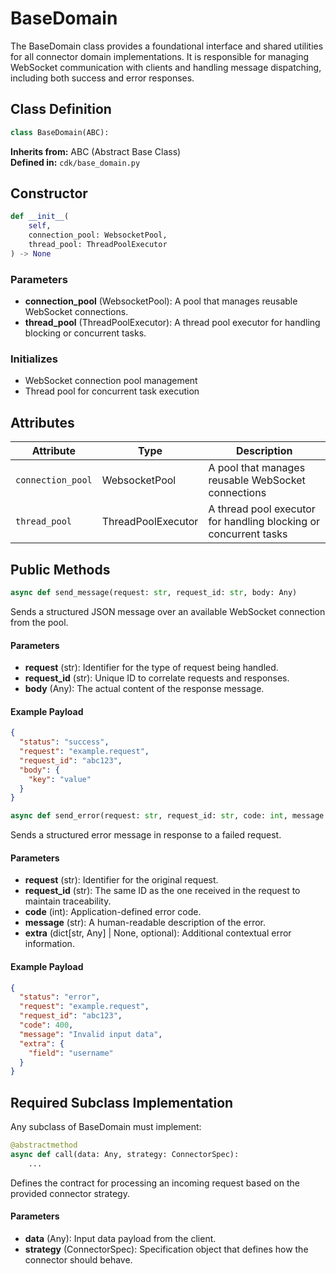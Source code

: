 # BaseDomain

The BaseDomain class provides a foundational interface and shared utilities for all connector domain implementations. It is responsible for managing WebSocket communication with clients and handling message dispatching, including both success and error responses.

## Class Definition

```python
class BaseDomain(ABC):
```

**Inherits from:** ABC (Abstract Base Class)  
**Defined in:** `cdk/base_domain.py`

## Constructor

```python
def __init__(
    self,
    connection_pool: WebsocketPool,
    thread_pool: ThreadPoolExecutor
) -> None
```

### Parameters

- **connection_pool** (WebsocketPool): A pool that manages reusable WebSocket connections.
- **thread_pool** (ThreadPoolExecutor): A thread pool executor for handling blocking or concurrent tasks.

### Initializes

- WebSocket connection pool management
- Thread pool for concurrent task execution

## Attributes

| Attribute | Type | Description |
|-----------|------|-------------|
| `connection_pool` | WebsocketPool | A pool that manages reusable WebSocket connections |
| `thread_pool` | ThreadPoolExecutor | A thread pool executor for handling blocking or concurrent tasks |

## Public Methods

```python
async def send_message(request: str, request_id: str, body: Any)
```

Sends a structured JSON message over an available WebSocket connection from the pool.

#### Parameters

- **request** (str): Identifier for the type of request being handled.
- **request_id** (str): Unique ID to correlate requests and responses.
- **body** (Any): The actual content of the response message.

#### Example Payload

```json
{
  "status": "success",
  "request": "example.request",
  "request_id": "abc123",
  "body": {
    "key": "value"
  }
}
```

```python
async def send_error(request: str, request_id: str, code: int, message: str, extra: dict[str, Any] | None = None)
```

Sends a structured error message in response to a failed request.

#### Parameters

- **request** (str): Identifier for the original request.
- **request_id** (str): The same ID as the one received in the request to maintain traceability.
- **code** (int): Application-defined error code.
- **message** (str): A human-readable description of the error.
- **extra** (dict[str, Any] | None, optional): Additional contextual error information.

#### Example Payload

```json
{
  "status": "error",
  "request": "example.request",
  "request_id": "abc123",
  "code": 400,
  "message": "Invalid input data",
  "extra": {
    "field": "username"
  }
}
```

## Required Subclass Implementation

Any subclass of BaseDomain must implement:

```python
@abstractmethod
async def call(data: Any, strategy: ConnectorSpec):
    ...
```

Defines the contract for processing an incoming request based on the provided connector strategy.

#### Parameters

- **data** (Any): Input data payload from the client.
- **strategy** (ConnectorSpec): Specification object that defines how the connector should behave.
